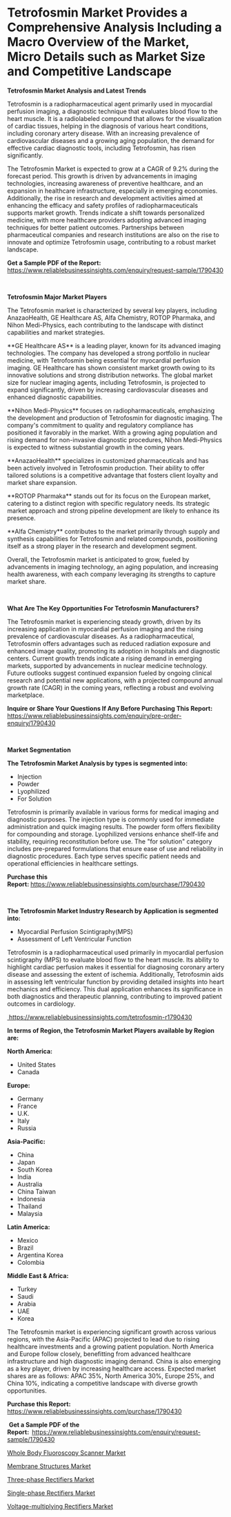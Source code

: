 <p><h1>Tetrofosmin Market Provides a Comprehensive Analysis Including a Macro Overview of the Market, Micro Details such as Market Size and Competitive Landscape</h1></p><p><strong>Tetrofosmin Market Analysis and Latest Trends</strong></p>
<p><p>Tetrofosmin is a radiopharmaceutical agent primarily used in myocardial perfusion imaging, a diagnostic technique that evaluates blood flow to the heart muscle. It is a radiolabeled compound that allows for the visualization of cardiac tissues, helping in the diagnosis of various heart conditions, including coronary artery disease. With an increasing prevalence of cardiovascular diseases and a growing aging population, the demand for effective cardiac diagnostic tools, including Tetrofosmin, has risen significantly.</p><p>The Tetrofosmin Market is expected to grow at a CAGR of 9.2% during the forecast period. This growth is driven by advancements in imaging technologies, increasing awareness of preventive healthcare, and an expansion in healthcare infrastructure, especially in emerging economies. Additionally, the rise in research and development activities aimed at enhancing the efficacy and safety profiles of radiopharmaceuticals supports market growth. Trends indicate a shift towards personalized medicine, with more healthcare providers adopting advanced imaging techniques for better patient outcomes. Partnerships between pharmaceutical companies and research institutions are also on the rise to innovate and optimize Tetrofosmin usage, contributing to a robust market landscape.</p></p>
<p><strong>Get a Sample PDF of the Report:&nbsp;</strong> <a href="https://www.reliablebusinessinsights.com/enquiry/request-sample/1790430?utm_campaign=3048&utm_medium=2&utm_source=Github&utm_content=ia&utm_term=01042025&utm_id=tetrofosmin">https://www.reliablebusinessinsights.com/enquiry/request-sample/1790430</a></p>
<p>&nbsp;</p>
<p><strong>Tetrofosmin Major Market Players</strong></p>
<p><p>The Tetrofosmin market is characterized by several key players, including AnazaoHealth, GE Healthcare AS, Alfa Chemistry, ROTOP Pharmaka, and Nihon Medi-Physics, each contributing to the landscape with distinct capabilities and market strategies.</p><p>**GE Healthcare AS** is a leading player, known for its advanced imaging technologies. The company has developed a strong portfolio in nuclear medicine, with Tetrofosmin being essential for myocardial perfusion imaging. GE Healthcare has shown consistent market growth owing to its innovative solutions and strong distribution networks. The global market size for nuclear imaging agents, including Tetrofosmin, is projected to expand significantly, driven by increasing cardiovascular diseases and enhanced diagnostic capabilities.</p><p>**Nihon Medi-Physics** focuses on radiopharmaceuticals, emphasizing the development and production of Tetrofosmin for diagnostic imaging. The company's commitment to quality and regulatory compliance has positioned it favorably in the market. With a growing aging population and rising demand for non-invasive diagnostic procedures, Nihon Medi-Physics is expected to witness substantial growth in the coming years.</p><p>**AnazaoHealth** specializes in customized pharmaceuticals and has been actively involved in Tetrofosmin production. Their ability to offer tailored solutions is a competitive advantage that fosters client loyalty and market share expansion.</p><p>**ROTOP Pharmaka** stands out for its focus on the European market, catering to a distinct region with specific regulatory needs. Its strategic market approach and strong pipeline development are likely to enhance its presence.</p><p>**Alfa Chemistry** contributes to the market primarily through supply and synthesis capabilities for Tetrofosmin and related compounds, positioning itself as a strong player in the research and development segment.</p><p>Overall, the Tetrofosmin market is anticipated to grow, fueled by advancements in imaging technology, an aging population, and increasing health awareness, with each company leveraging its strengths to capture market share.</p></p>
<p>&nbsp;</p>
<p><strong>What Are The Key Opportunities For Tetrofosmin Manufacturers?</strong></p>
<p><p>The Tetrofosmin market is experiencing steady growth, driven by its increasing application in myocardial perfusion imaging and the rising prevalence of cardiovascular diseases. As a radiopharmaceutical, Tetrofosmin offers advantages such as reduced radiation exposure and enhanced image quality, promoting its adoption in hospitals and diagnostic centers. Current growth trends indicate a rising demand in emerging markets, supported by advancements in nuclear medicine technology. Future outlooks suggest continued expansion fueled by ongoing clinical research and potential new applications, with a projected compound annual growth rate (CAGR) in the coming years, reflecting a robust and evolving marketplace.</p></p>
<p><strong>Inquire or Share Your Questions If Any Before Purchasing This Report:</strong> <a href="https://www.reliablebusinessinsights.com/enquiry/pre-order-enquiry/1790430?utm_campaign=3048&utm_medium=2&utm_source=Github&utm_content=ia&utm_term=01042025&utm_id=tetrofosmin">https://www.reliablebusinessinsights.com/enquiry/pre-order-enquiry/1790430</a></p>
<p>&nbsp;</p>
<p><strong>Market Segmentation</strong></p>
<p><strong>The Tetrofosmin Market Analysis by types is segmented into:</strong></p>
<p><ul><li>Injection</li><li>Powder</li><li>Lyophilized</li><li>For Solution</li></ul></p>
<p><p>Tetrofosmin is primarily available in various forms for medical imaging and diagnostic purposes. The injection type is commonly used for immediate administration and quick imaging results. The powder form offers flexibility for compounding and storage. Lyophilized versions enhance shelf-life and stability, requiring reconstitution before use. The "for solution" category includes pre-prepared formulations that ensure ease of use and reliability in diagnostic procedures. Each type serves specific patient needs and operational efficiencies in healthcare settings.</p></p>
<p><strong>Purchase this Report:&nbsp;</strong><a href="https://www.reliablebusinessinsights.com/purchase/1790430?utm_campaign=3048&utm_medium=2&utm_source=Github&utm_content=ia&utm_term=01042025&utm_id=tetrofosmin">https://www.reliablebusinessinsights.com/purchase/1790430</a></p>
<p>&nbsp;</p>
<p><strong>The Tetrofosmin Market Industry Research by Application is segmented into:</strong></p>
<p><ul><li>Myocardial Perfusion Scintigraphy(MPS)</li><li>Assessment of Left Ventricular Function</li></ul></p>
<p><p>Tetrofosmin is a radiopharmaceutical used primarily in myocardial perfusion scintigraphy (MPS) to evaluate blood flow to the heart muscle. Its ability to highlight cardiac perfusion makes it essential for diagnosing coronary artery disease and assessing the extent of ischemia. Additionally, Tetrofosmin aids in assessing left ventricular function by providing detailed insights into heart mechanics and efficiency. This dual application enhances its significance in both diagnostics and therapeutic planning, contributing to improved patient outcomes in cardiology.</p></p>
<p><a href="https://www.reliablebusinessinsights.com/tetrofosmin-r1790430?utm_campaign=3048&utm_medium=2&utm_source=Github&utm_content=ia&utm_term=01042025&utm_id=tetrofosmin">&nbsp;https://www.reliablebusinessinsights.com/tetrofosmin-r1790430</a></p>
<p><strong>In terms of Region, the Tetrofosmin Market Players available by Region are:</strong></p>
<p>
    <p> <strong> North America: </strong>
        <ul>
            <li>United States</li>
            <li>Canada</li>
        </ul>
        </p> 
    <p> <strong> Europe: </strong>
        <ul>
            <li>Germany</li>
            <li>France</li>
            <li>U.K.</li>
            <li>Italy</li>
            <li>Russia</li>
        </ul>
        </p> 
    <p> <strong> Asia-Pacific: </strong>
        <ul>
            <li>China</li>
            <li>Japan</li>
            <li>South Korea</li>
            <li>India</li>
            <li>Australia</li>
            <li>China Taiwan</li>
            <li>Indonesia</li>
            <li>Thailand</li>
            <li>Malaysia</li>
        </ul>
        </p> 
    <p> <strong> Latin America: </strong>
        <ul>
            <li>Mexico</li>
            <li>Brazil</li>
            <li>Argentina Korea</li>
            <li>Colombia</li>
        </ul>
        </p> 
    <p> <strong> Middle East & Africa: </strong>
        <ul>
            <li>Turkey</li>
            <li>Saudi</li>
            <li>Arabia</li>
            <li>UAE</li>
            <li>Korea</li>
        </ul>
    </p>
    </p>
<p><p>The Tetrofosmin market is experiencing significant growth across various regions, with the Asia-Pacific (APAC) projected to lead due to rising healthcare investments and a growing patient population. North America and Europe follow closely, benefitting from advanced healthcare infrastructure and high diagnostic imaging demand. China is also emerging as a key player, driven by increasing healthcare access. Expected market shares are as follows: APAC 35%, North America 30%, Europe 25%, and China 10%, indicating a competitive landscape with diverse growth opportunities.</p></p>
<p><strong>Purchase this Report: </strong><a href="https://www.reliablebusinessinsights.com/purchase/1790430?utm_campaign=3048&utm_medium=2&utm_source=Github&utm_content=ia&utm_term=01042025&utm_id=tetrofosmin">https://www.reliablebusinessinsights.com/purchase/1790430</a></p>
<p>&nbsp;<strong>Get a Sample PDF of the Report:&nbsp;&nbsp;</strong><a href="https://www.reliablebusinessinsights.com/enquiry/request-sample/1790430?utm_campaign=3048&utm_medium=2&utm_source=Github&utm_content=ia&utm_term=01042025&utm_id=tetrofosmin">https://www.reliablebusinessinsights.com/enquiry/request-sample/1790430</a></p>
<p><strong></strong></p>
<p><p><a href="https://www.linkedin.com/pulse/comprehensive-whole-body-fluoroscopy-scanner-market-report-x81se?utm_campaign=3048&utm_medium=2&utm_source=Github&utm_content=ia&utm_term=01042025&utm_id=tetrofosmin">Whole Body Fluoroscopy Scanner Market</a></p><p><a href="https://github.com/lizonbochil23/Market-Research-Report-List-1/blob/main/membrane-structures-market.md?utm_campaign=3048&utm_medium=2&utm_source=Github&utm_content=ia&utm_term=01042025&utm_id=tetrofosmin">Membrane Structures Market</a></p><p><a href="https://www.linkedin.com/pulse/based-recent-market-research-three-phase-rectifiers-set-7joie?utm_campaign=3048&utm_medium=2&utm_source=Github&utm_content=ia&utm_term=01042025&utm_id=tetrofosmin">Three-phase Rectifiers Market</a></p><p><a href="https://www.linkedin.com/pulse/single-phase-rectifiers-market-analysis-trends-development-e8kne?utm_campaign=3048&utm_medium=2&utm_source=Github&utm_content=ia&utm_term=01042025&utm_id=tetrofosmin">Single-phase Rectifiers Market</a></p><p><a href="https://www.linkedin.com/pulse/overview-voltage-multiplying-rectifiers-market-2025-2032-growth-rcoce?utm_campaign=3048&utm_medium=2&utm_source=Github&utm_content=ia&utm_term=01042025&utm_id=tetrofosmin">Voltage-multiplying Rectifiers Market</a></p></p>